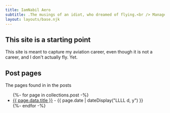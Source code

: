 ```yaml
---
title: IamNabil Aero 
subtitle: .The musings of an idiot, who dreamed of flying.<br /> Managed by <a href="https://twitter.com/nabilalanbar">Nabil</a>.
layout: layouts/base.njk
---
```



## This site is a starting point

This site is meant to capture my aviation career, even though it is not a career, and I don't actually fly. Yet. 

## Post pages

The pages found in in the posts

<ul class="listing">
{%- for page in collections.post -%}
  <li>
    <a href="{{ page.url }}">{{ page.data.title }}</a> -
    <time datetime="{{ page.date }}">{{ page.date | dateDisplay("LLLL d, y") }}</time>
  </li>
{%- endfor -%}
</ul>
